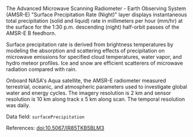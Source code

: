 The Advanced Microwave Scanning Radiometer - Earth Observing System (AMSR-E) "Surface Precipitation Rate (Night)" layer displays instantaneous total precipitation (solid and liquid) rate in millimeters per hour (mm/hr) at the surface for the 1:30 p.m. descending (night) half-orbit passes of the AMSR-E B feedhorn.

Surface precipitation rate is derived from brightness temperatures by modeling the absorption and scattering effects of precipitation on microwave emissions for specified cloud temperatures, water vapor, and hydro meteor profiles. Ice and snow are efficient scatterers of microwave radiation compared with rain.

Onboard NASA's Aqua satellite, the AMSR-E radiometer measured terrestrial, oceanic, and atmospheric parameters used to investigate global water and energy cycles. The imagery resolution is 2 km and sensor resolution is 10 km along track x 5 km along scan. The temporal resolution was daily.

Data field: `surfacePrecipitation`

References: [doi:10.5067/IR85TKB5BLM3](https://doi.org/10.5067/IR85TKB5BLM3)